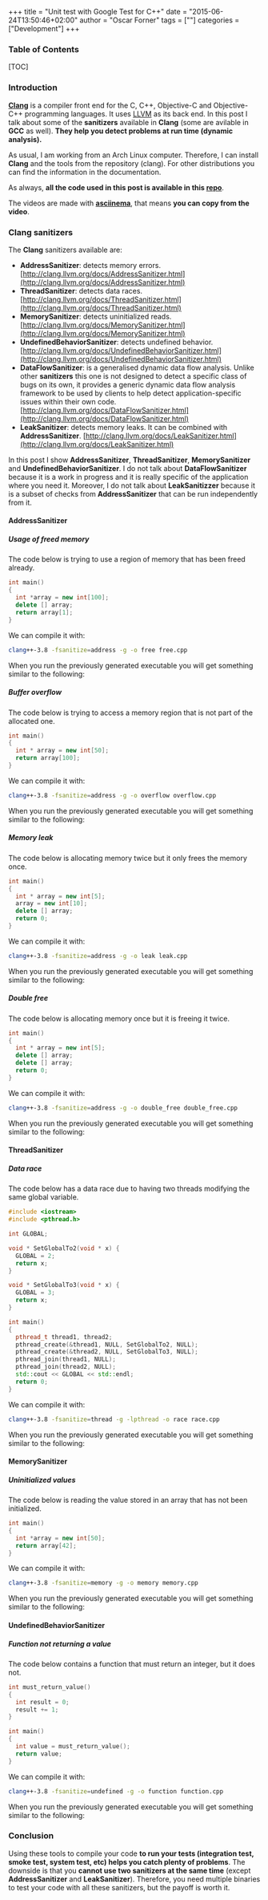 +++
title = "Unit test with Google Test for C++"
date = "2015-06-24T13:50:46+02:00"
author = "Oscar Forner"
tags = [""]
categories = ["Development"]
+++

### Table of Contents
[TOC]

### Introduction
**[Clang](http://clang.llvm.org/)** is a compiler front end for the C, C++, Objective-C and Objective-C++ programming languages. It uses [LLVM](http://llvm.org/) as its back end. In this post I talk about some of the **sanitizers** available in **Clang** (some are avilable in **GCC** as well). **They help you detect problems at run time (dynamic analysis).**

As usual, I am working from an Arch Linux computer. Therefore, I can install **Clang** and the tools from the repository (clang). For other distributions you can find the information in the documentation.

As always, **all the code used in this post is available in this [repo](https://github.com/maitesin/blog/tree/master/clang_sanitizers_2016_07_13)**.

The videos are made with **[asciinema](https://asciinema.org/)**, that means **you can copy from the video**.

### Clang sanitizers
The **Clang** sanitizers available are:

* **AddressSanitizer**: detects memory errors. [http://clang.llvm.org/docs/AddressSanitizer.html](http://clang.llvm.org/docs/AddressSanitizer.html)
* **ThreadSanitizer**: detects data races. [http://clang.llvm.org/docs/ThreadSanitizer.html](http://clang.llvm.org/docs/ThreadSanitizer.html)
* **MemorySanitizer**: detects uninitialized reads. [http://clang.llvm.org/docs/MemorySanitizer.html](http://clang.llvm.org/docs/MemorySanitizer.html)
* **UndefinedBehaviorSanitizer**: detects undefined behavior. [http://clang.llvm.org/docs/UndefinedBehaviorSanitizer.html](http://clang.llvm.org/docs/UndefinedBehaviorSanitizer.html)
* **DataFlowSanitizer**: is a generalised dynamic data flow analysis. Unlike other **sanitizers** this one is not designed to detect a specific class of bugs on its own, it provides a generic dynamic data flow analysis framework to be used by clients to help detect application-specific issues within their own code. [http://clang.llvm.org/docs/DataFlowSanitizer.html](http://clang.llvm.org/docs/DataFlowSanitizer.html)
* **LeakSanitizer**: detects memory leaks. It can be combined with **AddressSanitizer**. [http://clang.llvm.org/docs/LeakSanitizer.html](http://clang.llvm.org/docs/LeakSanitizer.html)

In this post I show **AddressSanitizer**, **ThreadSanitizer**, **MemorySanitizer** and **UndefinedBehaviorSanitizer**. I do not talk about **DataFlowSanitizer** because it is a work in progress and it is really specific of the application where you need it. Moreover, I do not talk about **LeakSanitizzer** because it is a subset of checks from **AddressSanitizer** that can be run independently from it.

#### AddressSanitizer

##### Usage of freed memory
The code below is trying to use a region of memory that has been freed already.
``` cpp
int main()
{
  int *array = new int[100];
  delete [] array;
  return array[1];
}
```
We can compile it with:
``` bash
clang++-3.8 -fsanitize=address -g -o free free.cpp
```
When you run the previously generated executable you will get something similar to the following:
<script type="text/javascript" src="https://asciinema.org/a/3zcpyg71hz6sxnhhxru7pvgtj.js" id="asciicast-3zcpyg71hz6sxnhhxru7pvgtj" async></script>

##### Buffer overflow
The code below is trying to access a memory region that is not part of the allocated one.
``` cpp
int main()
{
  int * array = new int[50];
  return array[100];
}
```
We can compile it with:
``` bash
clang++-3.8 -fsanitize=address -g -o overflow overflow.cpp
```
When you run the previously generated executable you will get something similar to the following:
<script type="text/javascript" src="https://asciinema.org/a/c0338bklzn84ptgafgaj4kas3.js" id="asciicast-c0338bklzn84ptgafgaj4kas3" async></script>

##### Memory leak
The code below is allocating memory twice but it only frees the memory once.
``` cpp
int main()
{
  int * array = new int[5];
  array = new int[10];
  delete [] array;
  return 0;
}
```
We can compile it with:
``` bash
clang++-3.8 -fsanitize=address -g -o leak leak.cpp
```
When you run the previously generated executable you will get something similar to the following:
<script type="text/javascript" src="https://asciinema.org/a/91kmpmy03843ccdbbh04ptbdd.js" id="asciicast-91kmpmy03843ccdbbh04ptbdd" async></script>

##### Double free
The code below is allocating memory once but it is freeing it twice.
``` cpp
int main()
{
  int * array = new int[5];
  delete [] array;
  delete [] array;
  return 0;
}
```
We can compile it with:
``` bash
clang++-3.8 -fsanitize=address -g -o double_free double_free.cpp
```
When you run the previously generated executable you will get something similar to the following:
<script type="text/javascript" src="https://asciinema.org/a/ebgp9ox48e8ffdaf0iug0b37s.js" id="asciicast-ebgp9ox48e8ffdaf0iug0b37s" async></script>

#### ThreadSanitizer

##### Data race
The code below has a data race due to having two threads modifying the same global variable.
``` cpp
#include <iostream>
#include <pthread.h>

int GLOBAL;

void * SetGlobalTo2(void * x) {
  GLOBAL = 2;
  return x;
}

void * SetGlobalTo3(void * x) {
  GLOBAL = 3;
  return x;
}

int main()
{
  pthread_t thread1, thread2;
  pthread_create(&thread1, NULL, SetGlobalTo2, NULL);
  pthread_create(&thread2, NULL, SetGlobalTo3, NULL);
  pthread_join(thread1, NULL);
  pthread_join(thread2, NULL);
  std::cout << GLOBAL << std::endl;
  return 0;
}
```
We can compile it with:
``` bash
clang++-3.8 -fsanitize=thread -g -lpthread -o race race.cpp
```
When you run the previously generated executable you will get something similar to the following:
<script type="text/javascript" src="https://asciinema.org/a/5go47caz8s1t6mdsaexb10ecx.js" id="asciicast-5go47caz8s1t6mdsaexb10ecx" async></script>

#### MemorySanitizer

##### Uninitialized values
The code below is reading the value stored in an array that has not been initialized.
``` cpp
int main()
{
  int *array = new int[50];
  return array[42];
}
```
We can compile it with:
``` bash
clang++-3.8 -fsanitize=memory -g -o memory memory.cpp
```
When you run the previously generated executable you will get something similar to the following:
<script type="text/javascript" src="https://asciinema.org/a/enrqyt3iue9lvmixapugzljge.js" id="asciicast-enrqyt3iue9lvmixapugzljge" async></script>

#### UndefinedBehaviorSanitizer

##### Function not returning a value
The code below contains a function that must return an integer, but it does not.
``` cpp
int must_return_value()
{
  int result = 0;
  result += 1;
}

int main()
{
  int value = must_return_value();
  return value;
}
```
We can compile it with:
``` bash
clang++-3.8 -fsanitize=undefined -g -o function function.cpp
```
When you run the previously generated executable you will get something similar to the following:
<script type="text/javascript" src="https://asciinema.org/a/bqcprr20fga4yrdyq69vs3aek.js" id="asciicast-bqcprr20fga4yrdyq69vs3aek" async></script>


### Conclusion
Using these tools to compile your code **to run your tests (integration test, smoke test, system test, etc) helps you catch plenty of problems**. The downside is that you **cannot use two sanitizers at the same time** (except **AddressSanitizer** and **LeakSanitizer**). Therefore, you need multiple binaries to test your code with all these sanitizers, but the payoff is worth it.
